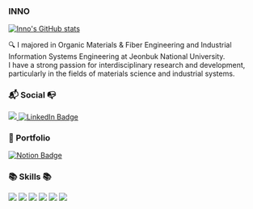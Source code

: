 ### INNO
[![Inno's GitHub stats](https://github-readme-stats.vercel.app/api?username=ru2zi&theme=ambient_gradient)](https://github.com/ru2zi/github-readme-stats)

<p align="left">🔍 I majored in Organic Materials & Fiber Engineering and Industrial Information Systems Engineering at Jeonbuk National University. <br> I have a strong passion for interdisciplinary research and development, particularly in the fields of materials science and industrial systems.</p>

<h3 align="left"><b>📬 Social 📭</b></h3>
<p align="left">
    <a href="mailto:inho06039@gmail.com">
        <img src="https://img.shields.io/badge/Gmail-D14836?style=for-the-badge&logo=gmail&logoColor=white&link=mailto:inho06039@gmail.com"/>
    <a href="https://www.linkedin.com/in/%EC%9D%B8%ED%98%B8-%EA%B9%80-4438b31a5/">
        <img src="https://img.shields.io/badge/LinkedIn-0A66C2?style=for-the-badge&logo=linkedin&logoColor=white" alt="LinkedIn Badge"/>
    </a>
</p>

<h3 align="left"><b>📁 Portfolio</b></h3>
<p align="left">
    <a href="http://almondine-belly-5e3.notion.site">
        <img src="https://img.shields.io/badge/Notion-000000?style=for-the-badge&logo=notion&logoColor=white" alt="Notion Badge"/>
    </a>
</p>

<h3 align="left"><b>📚 Skills 📚</b></h3>
<p align="left">
    <img src="https://img.shields.io/badge/python-3670A0?style=for-the-badge&logo=python&logoColor=ffdd54"/>
    <img src="https://img.shields.io/badge/R-276DC3?style=for-the-badge&logo=r&logoColor=white"/>
    <img src="https://img.shields.io/badge/Excel-217346?style=for-the-badge&logo=Microsoft%20Excel&logoColor=white"/>
    <img src="https://img.shields.io/badge/Adobe%20Premiere%20Pro-9999FF?style=for-the-badge&logo=Adobe%20Premiere%20Pro&logoColor=white"/>
    <img src="https://img.shields.io/badge/PowerPoint-B7472A?style=for-the-badge&logo=Microsoft%20PowerPoint&logoColor=white"/>
    <img src="https://img.shields.io/badge/ERP-00758F?style=for-the-badge&logo=SAP&logoColor=white"/>
</p>
